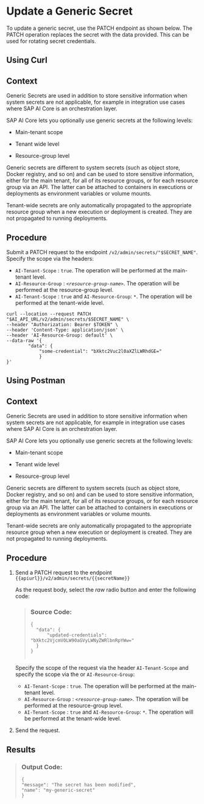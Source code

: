 <!-- loiob5d597051e494b49a4907470f1b238af -->

# Update a Generic Secret

To update a generic secret, use the PATCH endpoint as shown below. The PATCH operation replaces the secret with the data provided. This can be used for rotating secret credentials.

<a name="task_i3h_n13_tcc"/>

<!-- task\_i3h\_n13\_tcc -->

## Using Curl



<a name="task_i3h_n13_tcc__context_l4b_qcf_zcc"/>

## Context

Generic Secrets are used in addition to store sensitive information when system secrets are not applicable, for example in integration use cases where SAP AI Core is an orchestration layer.

SAP AI Core lets you optionally use generic secrets at the following levels:

-   Main-tenant scope

-   Tenant wide level

-   Resource-group level


Generic secrets are different to system secrets \(such as object store, Docker registry, and so on\) and can be used to store sensitive information, either for the main tenant, for all of its resource groups, or for each resource group via an API. The latter can be attached to containers in executions or deployments as environment variables or volume mounts.

Tenant-wide secrets are only automatically propagated to the appropriate resource group when a new execution or deployment is created. They are not propagated to running deployments.



<a name="task_i3h_n13_tcc__steps_m4b_qcf_zcc"/>

## Procedure

Submit a PATCH request to the endpoint `/v2/admin/secrets/"$SECRET_NAME"`. Specify the scope via the headers:

-   `AI-Tenant-Scope` : `true`. The operation will be performed at the main-tenant level.
-   `AI-Resource-Group` : <code><i class="varname">&lt;resource-group-name&gt;</i></code>. The operation will be performed at the resource-group level.
-   `AI-Tenant-Scope` : `true` and `AI-Resource-Group`: `*`. The operation will be performed at the tenant-wide level.

```
curl --location --request PATCH "$AI_API_URL/v2/admin/secrets/$SECRET_NAME" \
--header "Authorization: Bearer $TOKEN" \
--header 'Content-Type: application/json' \
--header 'AI-Resource-Group: default' \
--data-raw '{
		"data": {
			"some-credential": "bXktc2Vuc2l0aXZlLWRhdGE="
			}
}'
```

<a name="task_cxf_n13_tcc"/>

<!-- task\_cxf\_n13\_tcc -->

## Using Postman



<a name="task_cxf_n13_tcc__context_n4t_ncf_zcc"/>

## Context

Generic Secrets are used in addition to store sensitive information when system secrets are not applicable, for example in integration use cases where SAP AI Core is an orchestration layer.

SAP AI Core lets you optionally use generic secrets at the following levels:

-   Main-tenant scope

-   Tenant wide level

-   Resource-group level


Generic secrets are different to system secrets \(such as object store, Docker registry, and so on\) and can be used to store sensitive information, either for the main tenant, for all of its resource groups, or for each resource group via an API. The latter can be attached to containers in executions or deployments as environment variables or volume mounts.

Tenant-wide secrets are only automatically propagated to the appropriate resource group when a new execution or deployment is created. They are not propagated to running deployments.



<a name="task_cxf_n13_tcc__steps_o4t_ncf_zcc"/>

## Procedure

1.  Send a PATCH request to the endpoint `{{apiurl}}/v2/admin/secrets/{{secretName}}`

    As the request body, select the *raw* radio button and enter the following code:

    > ### Source Code:  
    > ```
    > {
    > 	"data": {
    > 		"updated-credentials": "bXktc2VjcmV0LW90aGVyLWNyZWRlbnRpYWw="
    > 	}
    > }
    > 					
    > ```

    Specify the scope of the request via the header `AI-Tenant-Scope` and specify the scope via the or `AI-Resource-Group`:

    -   `AI-Tenant-Scope` : `true`. The operation will be performed at the main-tenant level.
    -   `AI-Resource-Group` : <code><i class="varname">&lt;resource-group-name&gt;</i></code>. The operation will be performed at the resource-group level.
    -   `AI-Tenant-Scope` : `true` and `AI-Resource-Group`: `*`. The operation will be performed at the tenant-wide level.

2.  Send the request.




<a name="task_cxf_n13_tcc__result_q22_kgf_cyb"/>

## Results

> ### Output Code:  
> ```
> {
> "message": "The secret has been modified",
> "name": "my-generic-secret"
> }
> ```

